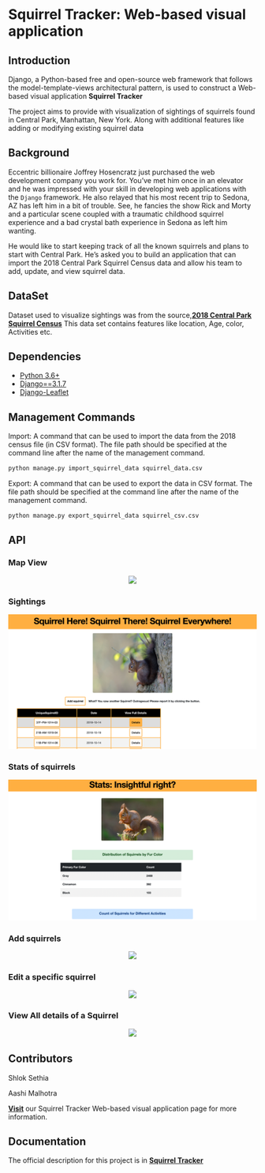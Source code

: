 # Squirrel Tracker: Web-based visual application

## Introduction 
Django, a Python-based free and open-source web framework that follows the model-template-views architectural pattern, is used to construct a Web-based visual application **Squirrel Tracker** 


The project aims to provide with visualization of sightings of squirrels found in Central Park, Manhattan, New York. Along with additional features like adding or modifying existing squirrel data

## Background
Eccentric billionaire Joffrey Hosencratz just purchased the web development company you work for. You’ve met him once in an elevator and he was impressed with your skill in developing web applications with the ``Django`` framework. He also relayed that his most recent trip to Sedona, AZ has left him in a bit of trouble. See, he fancies the show Rick and Morty and a particular scene coupled with a traumatic childhood squirrel experience and a bad crystal bath experience in Sedona as left him wanting. 


He would like to start keeping track of all the known squirrels and plans to start with Central Park. He’s asked you to build an application that can import the 2018 Central Park Squirrel Census data and allow his team to add, update, and view squirrel data. 

## DataSet
Dataset used to visualize sightings was from the source,[**2018 Central Park Squirrel Census**](https://data.cityofnewyork.us/api/views/vfnx-vebw/rows.csv)
This data set contains features like location, Age, color, Activities etc.

## Dependencies
- [Python 3.6+](https://www.python.org/)
- [Django==3.1.7](https://www.djangoproject.com)
- [Django-Leaflet](https://django-leaflet.readthedocs.io/en/latest/)

## Management Commands
Import: A command that can be used to import the data from the 2018 census file (in CSV format). The file path should be specified at the command line after the name of the management command.

```sh
python manage.py import_squirrel_data squirrel_data.csv
```

Export: A command that can be used to export the data in CSV format. The file path should be specified at the command line after the name of the management command. 

```sh
python manage.py export_squirrel_data squirrel_csv.csv
```

## API

### Map View    
<p align="center"><img src="./readme_assets/sightings.png"></p>

### Sightings 
<p align="center"><img src="./readme_assets/view.png"></p>

### Stats of squirrels
<p align="center"><img src="./readme_assets/stats.png"></p>

### Add squirrels
<p align="center"><img src="./readme_assets/miami_map.png"></p>

### Edit a specific squirrel
<p align="center"><img src="./readme_assets/miami_map.png"></p>

### View All details of a Squirrel
<p align="center"><img src="./readme_assets/miami_map.png"></p>

## Contributors

Shlok Sethia 

Aashi Malhotra

[**Visit**](https://github.com/shloksethia-6119/project) our Squirrel Tracker Web-based visual application page for more information.

## Documentation
The official description for this project is in 
[**Squirrel Tracker**](https://docs.google.com/document/d/1SPv3fMDKiemrR86rD-S9ecvI2npz3PljDzwCfxK2x5g/edit)
